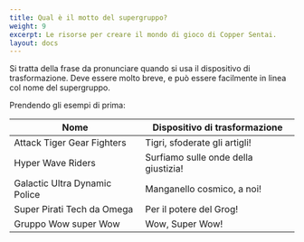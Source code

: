 ```yaml
---
title: Qual è il motto del supergruppo?
weight: 9
excerpt: Le risorse per creare il mondo di gioco di Copper Sentai.
layout: docs
---
```

Si tratta della frase da pronunciare quando si usa il dispositivo di trasformazione. Deve essere molto breve, e può essere facilmente in linea col nome del supergruppo.

Prendendo gli esempi di prima:

| Nome | Dispositivo di trasformazione                            |
|-----|----------------------------------|
| Attack Tiger Gear Fighters   | Tigri, sfoderate gli artigli!                       |
| Hyper Wave Riders   | Surfiamo sulle onde della giustizia!                       |
| Galactic Ultra Dynamic Police   | Manganello cosmico, a noi!                       |
| Super Pirati Tech da Omega   | Per il potere del Grog!|
| Gruppo Wow super Wow   | Wow, Super Wow!                        |